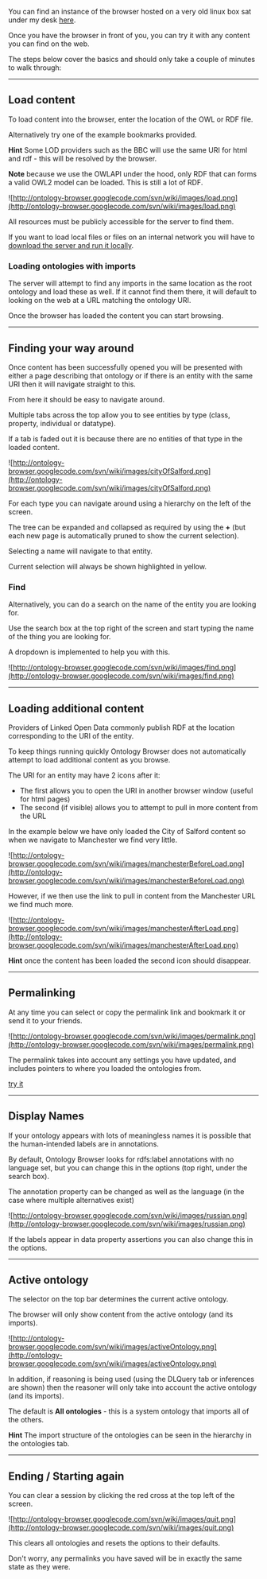 You can find an instance of the browser hosted on a very old linux box sat under my desk [here](http://owl.cs.manchester.ac.uk/browser/).

Once you have the browser in front of you, you can try it with any content you can find on the web.

The steps below cover the basics and should only take a couple of minutes to walk through:




---


## Load content ##

To load content into the browser, enter the location of the OWL or RDF file.

Alternatively try one of the example bookmarks provided.

**Hint** Some LOD providers such as the BBC will use the same URI for html and rdf - this will be resolved by the browser.

**Note** because we use the OWLAPI under the hood, only RDF that can forms a valid OWL2 model can be loaded. This is still a lot of RDF.


![http://ontology-browser.googlecode.com/svn/wiki/images/load.png](http://ontology-browser.googlecode.com/svn/wiki/images/load.png)


All resources must be publicly accessible for the server to find them.

If you want to load local files or files on an internal network you will have to [download the server and run it locally](Installation.md).


### Loading ontologies with imports ###

The server will attempt to find any imports in the same location as the root ontology and load these as well. If it cannot find them there, it will default to looking on the web at a URL matching the ontology URI.

Once the browser has loaded the content you can start browsing.


---


## Finding your way around ##

Once content has been successfully opened you will be presented with either a page describing that ontology or if there is an entity with the same URI then it will navigate straight to this.

From here it should be easy to navigate around.

Multiple tabs across the top allow you to see entities by type (class, property, individual or datatype).

If a tab is faded out it is because there are no entities of that type in the loaded content.

![http://ontology-browser.googlecode.com/svn/wiki/images/cityOfSalford.png](http://ontology-browser.googlecode.com/svn/wiki/images/cityOfSalford.png)

For each type you can navigate around using a hierarchy on the left of the screen.

The tree can be expanded and collapsed as required by using the **+** (but each new page is automatically pruned to show the current selection).

Selecting a name will navigate to that entity.

Current selection will always be shown highlighted in yellow.

### Find ###

Alternatively, you can do a search on the name of the entity you are looking for.

Use the search box at the top right of the screen and start typing the name of the thing you are looking for.

A dropdown is implemented to help you with this.

![http://ontology-browser.googlecode.com/svn/wiki/images/find.png](http://ontology-browser.googlecode.com/svn/wiki/images/find.png)


---


## Loading additional content ##

Providers of Linked Open Data commonly publish RDF at the location corresponding to the URI of the entity.

To keep things running quickly Ontology Browser does not automatically attempt to load additional content as you browse.

The URI for an entity may have 2 icons after it:
  * The first allows you to open the URI in another browser window (useful for html pages)
  * The second (if visible) allows you to attempt to pull in more content from the URL

In the example below we have only loaded the City of Salford content so when we navigate to Manchester we find very little.

![http://ontology-browser.googlecode.com/svn/wiki/images/manchesterBeforeLoad.png](http://ontology-browser.googlecode.com/svn/wiki/images/manchesterBeforeLoad.png)

However, if we then use the link to pull in content from the Manchester URL we find much more.

![http://ontology-browser.googlecode.com/svn/wiki/images/manchesterAfterLoad.png](http://ontology-browser.googlecode.com/svn/wiki/images/manchesterAfterLoad.png)

**Hint** once the content has been loaded the second icon should disappear.


---


## Permalinking ##

At any time you can select or copy the permalink link and bookmark it or send it to your friends.

![http://ontology-browser.googlecode.com/svn/wiki/images/permalink.png](http://ontology-browser.googlecode.com/svn/wiki/images/permalink.png)

The permalink takes into account any settings you have updated, and includes pointers to where you loaded the ontologies from.

[try it](http://owl.cs.manchester.ac.uk/browser/individuals/1182946835/?session=12ccb674365-29-12ccb6a0445)


---


## Display Names ##

If your ontology appears with lots of meaningless names it is possible that the human-intended labels are in annotations.

By default, Ontology Browser looks for rdfs:label annotations with no language set, but you can change this in the options (top right, under the search box).

The annotation property can be changed as well as the language (in the case where multiple alternatives exist)

![http://ontology-browser.googlecode.com/svn/wiki/images/russian.png](http://ontology-browser.googlecode.com/svn/wiki/images/russian.png)

If the labels appear in data property assertions you can also change this in the options.


---


## Active ontology ##

The selector on the top bar determines the current active ontology.

The browser will only show content from the active ontology (and its imports).

![http://ontology-browser.googlecode.com/svn/wiki/images/activeOntology.png](http://ontology-browser.googlecode.com/svn/wiki/images/activeOntology.png)

In addition, if reasoning is being used (using the DLQuery tab or inferences are shown) then the reasoner will only take into account the active ontology (and its imports).

The default is **All ontologies** - this is a system ontology that imports all of the others.

**Hint** The import structure of the ontologies can be seen in the hierarchy in the ontologies tab.


---


## Ending / Starting again ##

You can clear a session by clicking the red cross at the top left of the screen.

![http://ontology-browser.googlecode.com/svn/wiki/images/quit.png](http://ontology-browser.googlecode.com/svn/wiki/images/quit.png)

This clears all ontologies and resets the options to their defaults.

Don't worry, any permalinks you have saved will be in exactly the same state as they were.